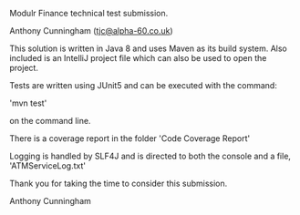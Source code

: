 Modulr Finance technical test submission.

Anthony Cunningham (tjc@alpha-60.co.uk)

This solution is written in Java 8 and uses Maven as its 
build system. Also included is an IntelliJ project file 
which can also be used to open the project.

Tests are written using JUnit5 and can be executed with
the command:

'mvn test'

on the command line. 

There is a coverage report in the folder 'Code Coverage Report'

Logging is handled by SLF4J and is directed to both the console
and a file, 'ATMServiceLog.txt'

Thank you for taking the time to consider this submission.

Anthony Cunningham
